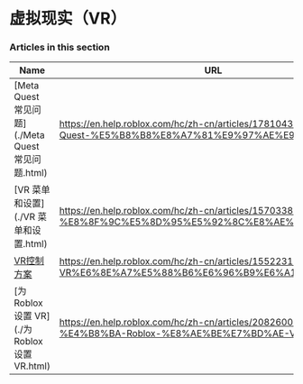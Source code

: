 # 虚拟现实（VR）  
### Articles in this section
Name|URL
-|-
[Meta Quest 常见问题](./Meta Quest 常见问题.html) |https://en.help.roblox.com/hc/zh-cn/articles/17810433924628-Meta-Quest-%E5%B8%B8%E8%A7%81%E9%97%AE%E9%A2%98
[VR 菜单和设置](./VR 菜单和设置.html) |https://en.help.roblox.com/hc/zh-cn/articles/15703381902740-VR-%E8%8F%9C%E5%8D%95%E5%92%8C%E8%AE%BE%E7%BD%AE
[VR控制方案](./VR控制方案.html) |https://en.help.roblox.com/hc/zh-cn/articles/15522315304724-VR%E6%8E%A7%E5%88%B6%E6%96%B9%E6%A1%88
[为 Roblox 设置 VR](./为 Roblox 设置 VR.html) |https://en.help.roblox.com/hc/zh-cn/articles/208260046-%E4%B8%BA-Roblox-%E8%AE%BE%E7%BD%AE-VR